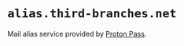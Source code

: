 # `alias.third-branches.net`

Mail alias service provided by [Proton Pass](https://proton.me/pass).

